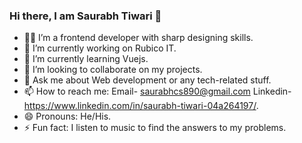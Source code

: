 ### Hi there, I am Saurabh Tiwari 👋

- 👨‍💻 I’m a frontend developer with sharp designing skills.
- 🔭 I’m currently working on Rubico IT.
- 🌱 I’m currently learning Vuejs.
- 👯 I’m looking to collaborate on my projects.
- 💬 Ask me about Web development or any tech-related stuff.
- 📫 How to reach me:   Email- saurabhcs890@gmail.com    Linkedin- https://www.linkedin.com/in/saurabh-tiwari-04a264197/.
- 😄 Pronouns: He/His.
- ⚡ Fun fact: I listen to music to find the answers to my problems.

